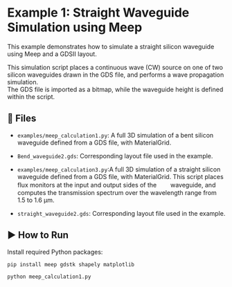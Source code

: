 # Example 1: Straight Waveguide Simulation using Meep

This example demonstrates how to simulate a straight silicon waveguide using Meep and a GDSII layout.

This simulation script places a continuous wave (CW) source on one of two silicon waveguides drawn in the GDS file, and performs a wave propagation simulation.  
The GDS file is imported as a bitmap, while the waveguide height is defined within the script.


## 📂 Files
- `examples/meep_calculation1.py`: A full 3D simulation of a bent silicon waveguide defined from a GDS file, with MaterialGrid.
- `Bend_waveguide2.gds`: Corresponding layout file used in the example.

- `examples/meep_calculation3.py`:A full 3D simulation of a straight silicon waveguide defined from a GDS file, with MaterialGrid. This script places flux monitors at the input and output sides of the 　　waveguide, and computes the transmission spectrum over the wavelength range from 1.5 to 1.6 µm.
- `straight_waveguide2.gds`: Corresponding layout file used in the example.

## ▶️ How to Run

Install required Python packages:

```bash
pip install meep gdstk shapely matplotlib

python meep_calculation1.py

